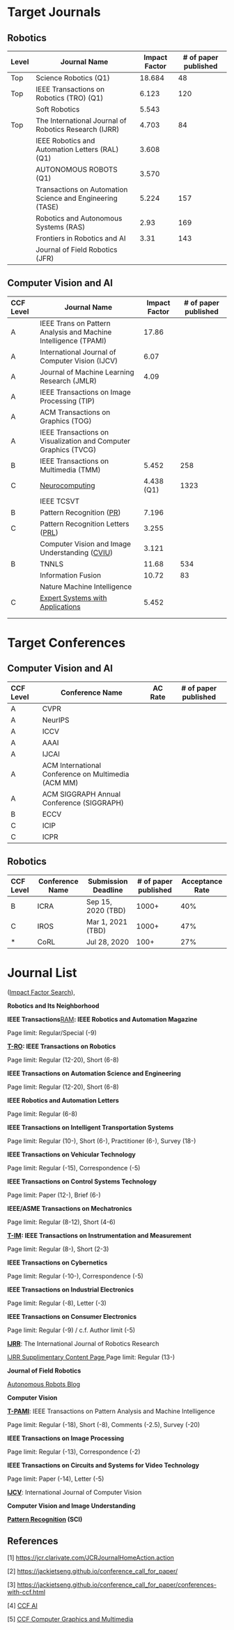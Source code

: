 # Target Journals

## Robotics

| Level | Journal Name                                              | Impact Factor | # of paper published |
| :---- | --------------------------------------------------------- | ------------- | -------------------- |
| Top   | Science Robotics (Q1)                                     | 18.684        | 48                   |
| Top   | IEEE Transactions on Robotics (TRO) (Q1)                  | 6.123         | 120                  |
|       | Soft Robotics                                             | 5.543         |                      |
| Top   | The International Journal of Robotics Research (IJRR)     | 4.703         | 84                   |
|       | IEEE Robotics and Automation Letters (RAL) (Q1)           | 3.608         |                      |
|       | AUTONOMOUS ROBOTS (Q1)                                    | 3.570         |                      |
|       | Transactions on Automation Science and Engineering (TASE) | 5.224         | 157                  |
|       | Robotics and Autonomous Systems (RAS)                     | 2.93          | 169                  |
|       | Frontiers in Robotics and AI                              | 3.31          | 143                  |
|       | Journal of Field Robotics (JFR)                           |               |                      |

## Computer Vision and AI

| CCF Level | Journal Name                                                 | Impact Factor | # of paper published |
| :-------- | ------------------------------------------------------------ | ------------- | -------------------- |
| A         | IEEE Trans on Pattern Analysis and Machine Intelligence (TPAMI) | 17.86         |                      |
| A         | International Journal of Computer Vision (IJCV)              | 6.07          |                      |
| A         | Journal of Machine Learning Research (JMLR)                  | 4.09          |                      |
| A         | IEEE Transactions on Image Processing (TIP)                  |               |                      |
| A         | ACM Transactions on Graphics (TOG)                           |               |                      |
| A         | IEEE Transactions on Visualization and Computer Graphics (TVCG) |               |                      |
| B         | IEEE Transactions on Multimedia (TMM)                        | 5.452         | 258                  |
| C         | [Neurocomputing](journals.elsevier.com/neurocomputing)       | 4.438 (Q1)    | 1323                 |
|           | IEEE TCSVT                                                   |               |                      |
| B         | Pattern Recognition ([PR](https://www.journals.elsevier.com/pattern-recognition)) | 7.196         |                      |
| C         | Pattern Recognition Letters ([PRL](https://www.journals.elsevier.com/pattern-recognition-letters)) | 3.255         |                      |
|           | Computer Vision and Image Understanding ([CVIU](https://www.journals.elsevier.com/pattern-recognition-letters)) | 3.121         |                      |
| B         | TNNLS                                                        | 11.68         | 534                  |
|           | Information Fusion                                           | 10.72         | 83                   |
|           | Nature Machine Intelligence                                  |               |                      |
| C         | [Expert Systems with Applications](https://www.journals.elsevier.com/expert-systems-with-applications) | 5.452         |                      |
|           |                                                              |               |                      |
|           |                                                              |               |                      |

# Target Conferences

## Computer Vision and AI

| CCF Level | Conference Name                                     | AC Rate | # of paper published |
| :-------- | --------------------------------------------------- | ------- | -------------------- |
| A         | CVPR                                                |         |                      |
| A         | NeurIPS                                             |         |                      |
| A         | ICCV                                                |         |                      |
| A         | AAAI                                                |         |                      |
| A         | IJCAI                                               |         |                      |
| A         | ACM International Conference on Multimedia (ACM MM) |         |                      |
| A         | ACM SIGGRAPH Annual Conference (SIGGRAPH)           |         |                      |
| B         | ECCV                                                |         |                      |
| C         | ICIP                                                |         |                      |
| C         | ICPR                                                |         |                      |

## Robotics

| CCF Level | Conference Name | Submission Deadline | # of paper published | Acceptance Rate |
| :-------- | --------------- | ------------------- | -------------------- | --------------- |
| B         | ICRA            | Sep 15, 2020 (TBD)  | 1000+                | 40%             |
| C         | IROS            | Mar 1, 2021 (TBD)   | 1000+                | 47%             |
| *         | CoRL            | Jul 28, 2020        | 100+                 | 27%             |

# Journal List

 ([Impact Factor Search](https://jcr.clarivate.com/)), 

**Robotics and Its Neighborhood**

**IEEE Transactions**[RAM](http://www.ieee-ras.org/publications/ram)**: IEEE Robotics and Automation Magazine**

Page limit: Regular/Special (-9)

**[T-RO](http://www.ieee-ras.org/publications/t-ro): IEEE Transactions on Robotics**

Page limit: Regular (12-20), Short (6-8)

**IEEE Transactions on Automation Science and Engineering**

Page limit: Regular (12-20), Short (6-8)

**IEEE Robotics and Automation Letters**

Page limit: Regular (6-8)

**IEEE Transactions on Intelligent Transportation Systems**

Page limit: Regular (10-), Short (6-), Practitioner (6-), Survey (18-)

**IEEE Transactions on Vehicular Technology**

Page limit: Regular (-15), Correspondence (-5)

**IEEE Transactions on Control Systems Technology**

Page limit: Paper (12-), Brief (6-)

**IEEE/ASME Transactions on Mechatronics**

Page limit: Regular (8-12), Short (4-6)

**[T-IM](http://ieee-ims.org/publications/transactions-tim): IEEE Transactions on Instrumentation and Measurement**

Page limit: Regular (8-), Short (2-3)

**IEEE Transactions on Cybernetics**

Page limit: Regular (-10-), Correspondence (-5)

**IEEE Transactions on Industrial Electronics**

Page limit: Regular (-8), Letter (-3)

**IEEE Transactions on Consumer Electronics**

Page limit: Regular (-9) / c.f. Author limit (-5)

**[IJRR](http://ijr.sagepub.com/)**: The International Journal of Robotics Research

[IJRR Supplimentary Content Page ](http://www.ijrr.org/)Page limit: Regular (13-)

**Journal of Field Robotics**

[Autonomous Robots Blog](http://www.autonomousrobotsblog.com/)

**Computer Vision**

**[T-PAMI](https://www.computer.org/csdl/journal/tp)**: IEEE Transactions on Pattern Analysis and Machine Intelligence

Page limit: Regular (-18), Short (-8), Comments (-2.5), Survey (-20)

**IEEE Transactions on Image Processing**

Page limit: Regular (-13), Correspondence (-2)

**IEEE Transactions on Circuits and Systems for Video Technology**

Page limit: Paper (-14), Letter (-5)

**[IJCV](http://www.springer.com/computer/image+processing/journal/11263)**: International Journal of Computer Vision

**Computer Vision and Image Understanding**

**[Pattern Recognition](http://www.journals.elsevier.com/pattern-recognition) (SCI)**



## References

[1] https://jcr.clarivate.com/JCRJournalHomeAction.action

[2] https://jackietseng.github.io/conference_call_for_paper/

[3] https://jackietseng.github.io/conference_call_for_paper/conferences-with-ccf.html

[4] [CCF AI](https://www.ccf.org.cn/Academic_Evaluation/AI/])

[5] [CCF Computer Graphics and Multimedia](https://www.ccf.org.cn/Academic_Evaluation/CGAndMT/)